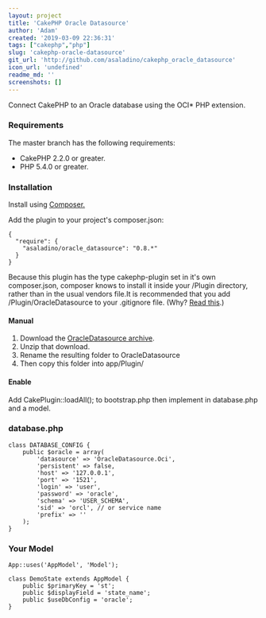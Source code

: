 ```yaml
---
layout: project
title: 'CakePHP Oracle Datasource'
author: 'Adam'
created: '2019-03-09 22:36:31'
tags: ["cakephp","php"]
slug: 'cakephp-oracle-datasource'
git_url: 'http://github.com/asaladino/cakephp_oracle_datasource'
icon_url: 'undefined'
readme_md: ''
screenshots: []
---
```



Connect CakePHP to an Oracle database using the OCI* PHP extension.

### Requirements

The master branch has the following requirements:

*  CakePHP 2.2.0 or greater.
*  PHP 5.4.0 or greater.

### Installation

Install using [Composer.](http://getcomposer.org)

Add the plugin to your project's composer.json:

```
{
  "require": {
    "asaladino/oracle_datasource": "0.8.*"
  }
}
```

Because this plugin has the type cakephp-plugin set in it's own composer.json, composer knows to install it inside your /Plugin directory, rather than in the usual vendors file.It is recommended that you add /Plugin/OracleDatasource to your .gitignore file. (Why? [Read this](http://getcomposer.org/doc/faqs/should-i-commit-the-dependencies-in-my-vendor-directory.md).)

#### Manual

1. Download the [OracleDatasource archive](http://github.com/asaladino/cakephp_oracle_datasource/zipball/master).
2. Unzip that download.
3. Rename the resulting folder to OracleDatasource
4. Then copy this folder into app/Plugin/

#### Enable

Add CakePlugin::loadAll(); to bootstrap.php then implement in database.php and a model.

### database.php

```
class DATABASE_CONFIG {
    public $oracle = array(
        'datasource' => 'OracleDatasource.Oci',
        'persistent' => false,
        'host' => '127.0.0.1',
        'port' => '1521',
        'login' => 'user',
        'password' => 'oracle',
        'schema' => 'USER_SCHEMA',
        'sid' => 'orcl', // or service name
        'prefix' => ''
    );
}
```

### Your Model

```
App::uses('AppModel', 'Model');

class DemoState extends AppModel {
    public $primaryKey = 'st';
    public $displayField = 'state_name';
    public $useDbConfig = 'oracle';
}
```
